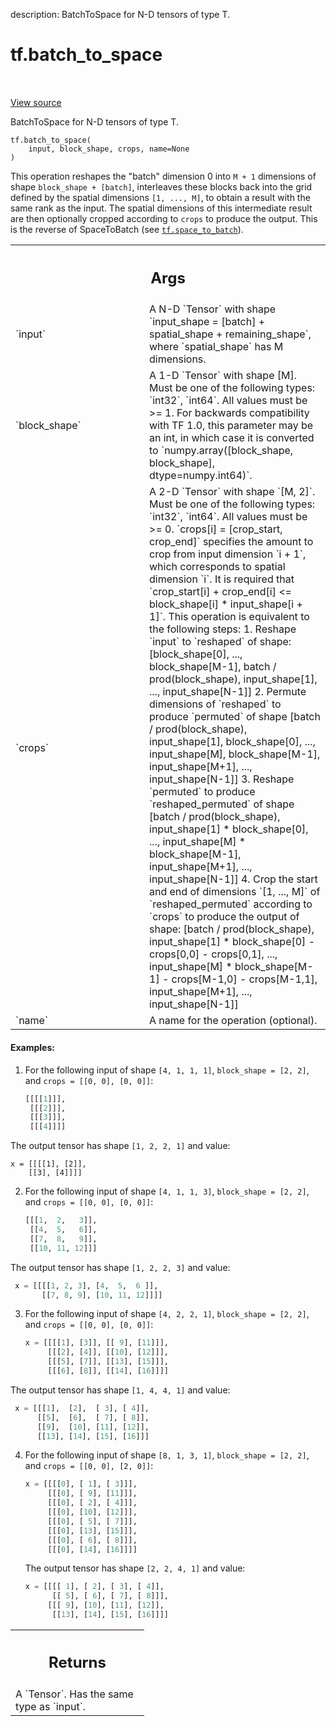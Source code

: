 description: BatchToSpace for N-D tensors of type T.

<div itemscope itemtype="http://developers.google.com/ReferenceObject">
<meta itemprop="name" content="tf.batch_to_space" />
<meta itemprop="path" content="Stable" />
</div>

# tf.batch_to_space

<!-- Insert buttons and diff -->

<table class="tfo-notebook-buttons tfo-api nocontent" align="left">

</table>

<a target="_blank" class="external" href="/code/stable/tensorflow/python/ops/array_ops.py">View source</a>



BatchToSpace for N-D tensors of type T.


<pre class="devsite-click-to-copy prettyprint lang-py tfo-signature-link">
<code>tf.batch_to_space(
    input, block_shape, crops, name=None
)
</code></pre>



<!-- Placeholder for "Used in" -->

This operation reshapes the "batch" dimension 0 into `M + 1` dimensions of
shape `block_shape + [batch]`, interleaves these blocks back into the grid
defined by the spatial dimensions `[1, ..., M]`, to obtain a result with the
same rank as the input.  The spatial dimensions of this intermediate result
are then optionally cropped according to `crops` to produce the output.  This
is the reverse of SpaceToBatch (see <a href="../tf/space_to_batch.md"><code>tf.space_to_batch</code></a>).

<!-- Tabular view -->
 <table class="responsive fixed orange">
<colgroup><col width="214px"><col></colgroup>
<tr><th colspan="2"><h2 class="add-link">Args</h2></th></tr>

<tr>
<td>
`input`<a id="input"></a>
</td>
<td>
A N-D `Tensor` with shape `input_shape = [batch] + spatial_shape +
remaining_shape`, where `spatial_shape` has M dimensions.
</td>
</tr><tr>
<td>
`block_shape`<a id="block_shape"></a>
</td>
<td>
A 1-D `Tensor` with shape [M]. Must be one of the following
types: `int32`, `int64`. All values must be >= 1. For backwards
compatibility with TF 1.0, this parameter may be an int, in which case it
is converted to
`numpy.array([block_shape, block_shape],
dtype=numpy.int64)`.
</td>
</tr><tr>
<td>
`crops`<a id="crops"></a>
</td>
<td>
A  2-D `Tensor` with shape `[M, 2]`. Must be one of the
following types: `int32`, `int64`. All values must be >= 0.
`crops[i] = [crop_start, crop_end]` specifies the amount to crop from
input dimension `i + 1`, which corresponds to spatial dimension `i`.
It is required that
`crop_start[i] + crop_end[i] <= block_shape[i] * input_shape[i + 1]`.
This operation is equivalent to the following steps:
1. Reshape `input` to `reshaped` of shape: [block_shape[0], ...,
  block_shape[M-1], batch / prod(block_shape), input_shape[1], ...,
  input_shape[N-1]]
2. Permute dimensions of `reshaped` to produce `permuted` of shape
   [batch / prod(block_shape),  input_shape[1], block_shape[0], ...,
   input_shape[M], block_shape[M-1], input_shape[M+1],
  ..., input_shape[N-1]]
3. Reshape `permuted` to produce `reshaped_permuted` of shape
   [batch / prod(block_shape), input_shape[1] * block_shape[0], ...,
   input_shape[M] * block_shape[M-1], input_shape[M+1], ...,
   input_shape[N-1]]
4. Crop the start and end of dimensions `[1, ..., M]` of
   `reshaped_permuted` according to `crops` to produce the output
   of shape:
   [batch / prod(block_shape),  input_shape[1] *
     block_shape[0] - crops[0,0] - crops[0,1], ..., input_shape[M] *
     block_shape[M-1] - crops[M-1,0] - crops[M-1,1],  input_shape[M+1],
     ..., input_shape[N-1]]
</td>
</tr><tr>
<td>
`name`<a id="name"></a>
</td>
<td>
A name for the operation (optional).
</td>
</tr>
</table>



#### Examples:



1. For the following input of shape `[4, 1, 1, 1]`,
   `block_shape = [2, 2]`, and `crops = [[0, 0], [0, 0]]`:

   ```python
   [[[[1]]],
    [[[2]]],
    [[[3]]],
    [[[4]]]]
   ```

  The output tensor has shape `[1, 2, 2, 1]` and value:

   ```
   x = [[[[1], [2]],
       [[3], [4]]]]
   ```

2. For the following input of shape `[4, 1, 1, 3]`,
   `block_shape = [2, 2]`, and `crops = [[0, 0], [0, 0]]`:

   ```python
   [[[1,  2,   3]],
    [[4,  5,   6]],
    [[7,  8,   9]],
    [[10, 11, 12]]]
   ```

  The output tensor has shape `[1, 2, 2, 3]` and value:

  ```python
   x = [[[[1, 2, 3], [4,  5,  6 ]],
         [[7, 8, 9], [10, 11, 12]]]]
   ```

3. For the following
   input of shape `[4, 2, 2, 1]`,
   `block_shape = [2, 2]`, and `crops = [[0, 0], [0, 0]]`:

   ```python
   x = [[[[1], [3]], [[ 9], [11]]],
        [[[2], [4]], [[10], [12]]],
        [[[5], [7]], [[13], [15]]],
        [[[6], [8]], [[14], [16]]]]
   ```

  The output tensor has shape `[1, 4, 4, 1]` and value:

  ```python
   x = [[[1],  [2],  [ 3], [ 4]],
        [[5],  [6],  [ 7], [ 8]],
        [[9],  [10], [11], [12]],
        [[13], [14], [15], [16]]]
   ```

4. For the following input of shape
    `[8, 1, 3, 1]`,
    `block_shape = [2, 2]`, and `crops = [[0, 0], [2, 0]]`:

    ```python
    x = [[[[0], [ 1], [ 3]]],
         [[[0], [ 9], [11]]],
         [[[0], [ 2], [ 4]]],
         [[[0], [10], [12]]],
         [[[0], [ 5], [ 7]]],
         [[[0], [13], [15]]],
         [[[0], [ 6], [ 8]]],
         [[[0], [14], [16]]]]
    ```

    The output tensor has shape `[2, 2, 4, 1]` and value:

    ```python
    x = [[[[ 1], [ 2], [ 3], [ 4]],
          [[ 5], [ 6], [ 7], [ 8]]],
         [[[ 9], [10], [11], [12]],
          [[13], [14], [15], [16]]]]
    ```

<!-- Tabular view -->
 <table class="responsive fixed orange">
<colgroup><col width="214px"><col></colgroup>
<tr><th colspan="2"><h2 class="add-link">Returns</h2></th></tr>
<tr class="alt">
<td colspan="2">
A `Tensor`. Has the same type as `input`.
</td>
</tr>

</table>

